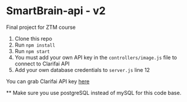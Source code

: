 # SmartBrain-api - v2
Final project for ZTM course

1. Clone this repo
2. Run `npm install`
3. Run `npm start`
4. You must add your own API key in the `controllers/image.js` file to connect to Clarifai API
5. Add your own database credentials to `server.js` line 12

You can grab Clarifai API key [here](https://www.clarifai.com/)

** Make sure you use postgreSQL instead of mySQL for this code base.
